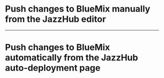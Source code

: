# Push changes to BlueMix manually from the JazzHub editor #

***
# Push changes to BlueMix automatically from the JazzHub auto-deployment page #
